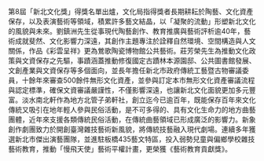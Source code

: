第8屆「新北文化獎」得獎名單出爐，文化局指得獎者長期耕耘於陶藝、文化資產保存，以及表演藝術等領域，積累許多藝文結晶，以「凝聚的流動」形塑新北文化的風貌與未來。劉鎮洲先生從事現代陶藝創作、教育推廣與藝術評析逾40年，藝術成就斐然、文化影響力深遠，其創作主題專注於詮釋自然環境、空間構造與人文關係，作品《彩雲呈祥》更為鶯歌陶瓷博物館公共藝術。莊芳榮先生為推動文化政策與文資保存之先驅，事蹟涵蓋推動修復國定古蹟林本源園邸、公共圖書館發展、文創產業與文資保存等多個面向，並長年擔任新北市政府傳統工藝暨古物審議委員，十餘年來審查500餘件無形文化資產，並參與訂定本市無形文化資產審議流程與認定標準，確保文資審議嚴謹性，不僅影響深遠，也讓新北文化面貌更加多元豐富。淡水南北軒作為地方北管子弟軒社，創立迄今已逾百年，既能保存百年來文化傳統又吸引在地年輕人參與民俗活動，是不可多得的、具有文化生命力的地方曲藝團體，近年來支援各類傳統民俗活動，在傳統曲藝領域已形成廣泛的影響力。新象創作劇團致力於開創臺灣雜技藝術新風貌，將傳統技藝融入現代劇場。連續多年獲選新北市傑出演藝團隊，並進駐板橋435藝文特區，投入弱勢兒童與偏鄉學校雜技藝術教育，推動「慢飛天使」藝術平權計畫，更榮獲《藝術教育貢獻獎》。